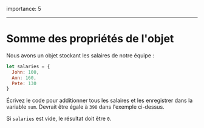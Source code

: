 importance: 5

---

# Somme des propriétés de l'objet

Nous avons un objet stockant les salaires de notre équipe :

```js
let salaries = {
  John: 100,
  Ann: 160,
  Pete: 130
}
```

Écrivez le code pour additionner tous les salaires et les enregistrer dans la variable `sum`.
Devrait être égale à `390` dans l'exemple ci-dessus.

Si `salaries` est vide, le résultat doit être `0`.